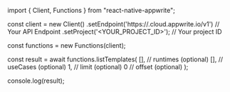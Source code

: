 import { Client, Functions } from "react-native-appwrite";

const client = new Client()
    .setEndpoint('https://<REGION>.cloud.appwrite.io/v1') // Your API Endpoint
    .setProject('<YOUR_PROJECT_ID>'); // Your project ID

const functions = new Functions(client);

const result = await functions.listTemplates(
    [], // runtimes (optional)
    [], // useCases (optional)
    1, // limit (optional)
    0 // offset (optional)
);

console.log(result);
